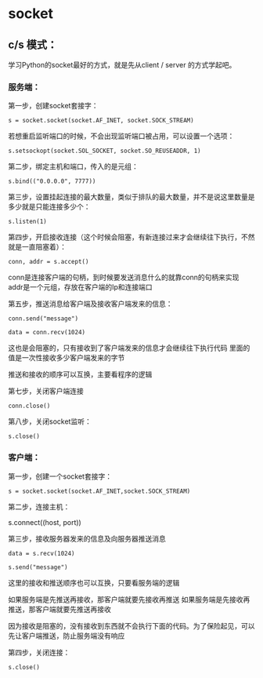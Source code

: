 # socket

## c/s 模式： ##

学习Python的socket最好的方式，就是先从client / server 的方式学起吧。

### 服务端： ###

第一步，创建socket套接字：

	s = socket.socket(socket.AF_INET, socket.SOCK_STREAM)

若想重启监听端口的时候，不会出现监听端口被占用，可以设置一个选项：

	s.setsockopt(socket.SOL_SOCKET, socket.SO_REUSEADDR, 1)


第二步，绑定主机和端口，传入的是元组：

	s.bind(("0.0.0.0", 7777))

第三步，设置挂起连接的最大数量，类似于排队的最大数量，并不是说这里数量是多少就是只能连接多少个：

	s.listen(1)


第四步，开启接收连接（这个时候会阻塞，有新连接过来才会继续往下执行，不然就是一直阻塞着）：

	conn, addr = s.accept()

conn是连接客户端的句柄，到时候要发送消息什么的就靠conn的句柄来实现
addr是一个元组，存放在客户端的Ip和连接端口


第五步，推送消息给客户端及接收客户端发来的信息：


	conn.send("message")

	data = conn.recv(1024)

这也是会阻塞的，只有接收到了客户端发来的信息才会继续往下执行代码
里面的值是一次性接收多少客户端发来的字节

推送和接收的顺序可以互换，主要看程序的逻辑


第七步，关闭客户端连接

	conn.close()


第八步，关闭socket监听：

	s.close()


### 客户端： ###


第一步，创建一个socket套接字：

	s = socket.socket(socket.AF_INET,socket.SOCK_STREAM)


第二步，连接主机：

s.connect((host, port))


第三步，接收服务器发来的信息及向服务器推送消息

	data = s.recv(1024)

	s.send("message")


这里的接收和推送顺序也可以互换，只要看服务端的逻辑

如果服务端是先推送再接收，那客户端就要先接收再推送
如果服务端是先接收再推送，那客户端就要先推送再接收

因为接收是阻塞的，没有接收到东西就不会执行下面的代码。为了保险起见，可以先让客户端推送，防止服务端没有响应

第四步，关闭连接：

	s.close()